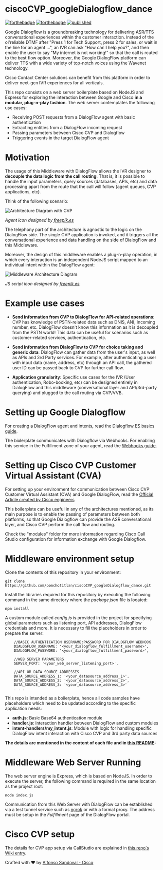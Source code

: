 # ciscoCVP_googleDialogflow_dance

[![forthebadge](https://forthebadge.com/images/badges/made-with-javascript.svg)](https://forthebadge.com) [![forthebadge](https://forthebadge.com/images/badges/built-with-love.svg)](https://forthebadge.com) [![published](https://static.production.devnetcloud.com/codeexchange/assets/images/devnet-published.svg)](https://developer.cisco.com/codeexchange/github/repo/ponchotitlan/ciscoCVP_googleDialogflow_dance)

Google Dialogflow is a groundbreaking technology for delivering ASR/TTS conversational experiences within the customer interaction. Instead of the ol'reliable DTMF after "Press 1 for Tech Support, press 2 for sales, or wait in the line for an agent ...", an IVR can ask "How can I help you?", and then enable the user to say "My internet is not working!" so that the call is routed to the best flow option. Moreover, the Google DialogFlow platform can deliver TTS with a wide variety of top-notch voices using the Wavenet technology.

Cisco Contact Center solutions can benefit from this platform in order to deliver next-gen IVR experiences for all verticals.

This repo consists on a web server boilerplate based on NodeJS and Express for exploring the interaction between Google and Cisco **in a modular, plug-n-play fashion**. The web server contemplates the following use cases:

- Receiving POST requests from a DialogFlow agent with basic authentication
- Extracting entities from a DialogFlow incoming request
- Passing parameters between Cisco CVP and Dialogflow
- Triggering events in the target DialogFlow agent

# Motivation

The usage of this Middleware with DialogFlow allows the IVR designer to **decouple the data logic from the call routing**. That is, it is possible to handle the input parameters, query sources (databases, APIs, etc) and data processing apart from the route that the call will follow (agent queues, CVP applications, etc). 

Think of the following scenario:

![Architecture Diagram with CVP](https://github.com/ponchotitlan/ciscoCVP_googleDialogflow_dance/blob/main/screenshots/arch_01.jpg)

*Agent icon designed by [freepik.es](https://www.flaticon.es/)*

The telephony part of the architecture is agnostic to the logic on the DialogFlow side. The single CVP application is invoked, and it triggers all the conversational experience and data handling on the side of DialogFlow and this Middleware.

Moreover, the design of this middleware enables a plug-n-play operation, in which every interaction is an independent NodeJS script mapped to an individual intent within the DialogFlow agent:

![Middleware Architecture Diagram](https://github.com/ponchotitlan/ciscoCVP_googleDialogflow_dance/blob/main/screenshots/arch_02.jpg)

*JS script icon designed by [freepik.es](https://www.flaticon.es/)*

# Example use cases

- **Send information from CVP to DialogFlow for API-related operations**: CVP has knowledge of PSTN-related data such as DNIS, ANI, Incoming number, etc. DialogFlow doesn't know this information as it is decoupled from the PSTN world! This data can be useful for scenarios such as customer-related services, authentication, etc.

- **Send information from DialogFlow to CVP for choice taking and generic data**: DialogFlow can gather data from the user's input, as well as APIs and 3rd Party services. For example, after authenticating a user with input data (name, address, etc) through an API call, the gathered user ID can be passed back to CVP for further call flow.

- **Application granularity**: Specific use cases for the IVR (User authentication, Robo-booking, etc) can be designed entirely in DialogFlow and this middleware (conversational layer and API/3rd-party querying) and plugged to the call routing via CVP/VVB.

# Setting up Google Dialogflow

For creating a DialogFlow agent and intents, read the [Dialogflow ES basics guide](https://cloud.google.com/dialogflow/es/docs/basics).

The biolerplate communicates with Dialogflow via Webhooks. For enabling this service in the Fulfillment zone of your agent, read the [Webhooks guide](https://cloud.google.com/dialogflow/es/docs/fulfillment-webhook?hl=es-419).

# Setting up Cisco CVP Customer Virtual Assistant (CVA)

For setting up your environment for communication between Cisco CVP Customer Virtual Assistant (CVA) and Google DialogFlow, read the [Official Article created by Cisco engineers](https://www.cisco.com/c/en/us/support/docs/contact-center/unified-customer-voice-portal/215527-configure-cvp-customer-virtual-assistant.html) 

This boilerplate can be useful in any of the architectures mentioned, as its main purpose is to enable the passing of parameters between both platforms, so that Google Dialogflow can provide the ASR conversational layer, and Cisco CVP perform the call flow and routing.

Check the "modules" folder for more information regarding Cisco Call Studio configuration for information exchange with Google Dialogflow.

# Middleware environment setup

Clone the contents of this repository in your environment:
```
git clone https://github.com/ponchotitlan/ciscoCVP_googleDialogflow_dance.git
```

Install the libraries required for this repository by executing the following command in the same directory where the *package.json* file is located:
```
npm install
```

A custom module called *config.js* is provided in the project for specifying global parameters such as listening port, API addresses, DialogFlow credentials and more. It is necessary to fill the placeholders in order to prepare the server:
```
    //BASIC AUTHENTICATION USERNAME:PASSWORD FOR DIALOGFLOW WEBHOOK
    DIALOGFLOW_USERNAME: '<your_dialogflow_fulfillment_username>',
    DIALOGFLOW_PASSWORD: '<your_dialogflow_fulfillment_password>',

    //WEB SERVER PARAMETERS
    SERVER_PORT: '<your_web_server_listening_port>',

    //API OR DATA SOURCE ADDRESSES
    DATA_SOURCE_ADDRESS_1: '<your_datasource_address_1>',
    DATA_SOURCE_ADDRESS_2: '<your_datasource_address_2>',
    DATA_SOURCE_ADDRESS_3: '<your_datasource_address_3>'
    . . .
```

This repo is intended as a boilerplate, hence all code samples have placeholders which need to be updated according to the specific application needs:

- **auth.js**: Basic Base64 authentication module
- **handler.js**: Interaction handler between DialogFlow and custom modules
- **intent-handlers/my_intent.js**:  Module with logic for handling specific DialogFlow intent interaction with Cisco CVP and 3rd party data sources

**The details are mentioned in the content of each file and in [this README](https://github.com/ponchotitlan/ciscoCVP_googleDialogflow_dance/tree/main/modules/intent-handlers):**

# Middleware Web Server Running

The web server engine is Express, which is based on NodeJS. In order to execute the server, the following command is required in the same location as the project root:

```
node index.js
```

Communication from this Web Server with DialogFlow can be established via a test tunnel service such as [ngrok](https://ngrok.com/) or with a formal proxy. The address must be setup in the *Fulfillment* page of the DialogFlow portal.

# Cisco CVP setup

The details for CVP app setup via CallStudio are explained in [this repo's Wiki entry](https://github.com/ponchotitlan/ciscoCVP_googleDialogflow_dance/wiki/%F0%9F%91%A9%E2%80%8D%F0%9F%9A%80-Setting-up-the-interaction-between-Cisco-CVP-and-Google-DialogFlow).

Crafted with :heart: by [Alfonso Sandoval - Cisco](https://linkedin.com/in/asandovalros)